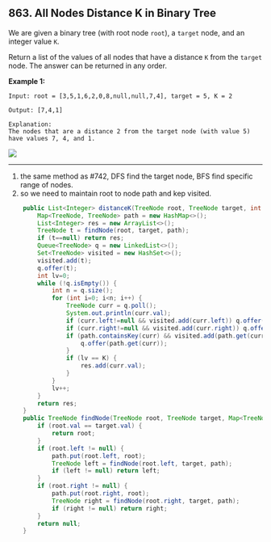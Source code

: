 ## 863. All Nodes Distance K in Binary Tree

We are given a binary tree (with root node `root`), a `target` node, and an integer value `K`.

Return a list of the values of all nodes that have a distance `K` from the `target` node.  The answer can be returned in any order.

**Example 1:**

```
Input: root = [3,5,1,6,2,0,8,null,null,7,4], target = 5, K = 2

Output: [7,4,1]

Explanation: 
The nodes that are a distance 2 from the target node (with value 5)
have values 7, 4, and 1.
```

![](https://s3-lc-upload.s3.amazonaws.com/uploads/2018/06/28/sketch0.png)

---

1. the same method as #742, DFS find the target node, BFS find specific range of nodes.
2. so we need to maintain root to node path and kep visited.

```java
    public List<Integer> distanceK(TreeNode root, TreeNode target, int K) {
        Map<TreeNode, TreeNode> path = new HashMap<>();
        List<Integer> res = new ArrayList<>();
        TreeNode t = findNode(root, target, path);
        if (t==null) return res;
        Queue<TreeNode> q = new LinkedList<>();
        Set<TreeNode> visited = new HashSet<>();
        visited.add(t);
        q.offer(t);
        int lv=0;
        while (!q.isEmpty()) {
            int n = q.size();
            for (int i=0; i<n; i++) {
                TreeNode curr = q.poll();
                System.out.println(curr.val);
                if (curr.left!=null && visited.add(curr.left)) q.offer(curr.left);
                if (curr.right!=null && visited.add(curr.right)) q.offer(curr.right);
                if (path.containsKey(curr) && visited.add(path.get(curr))) {
                    q.offer(path.get(curr));
                }
                if (lv == K) {
                    res.add(curr.val);
                }
            }
            lv++;
        }
        return res;
    }
    public TreeNode findNode(TreeNode root, TreeNode target, Map<TreeNode, TreeNode> path) {
        if (root.val == target.val) {
            return root;
        }
        if (root.left != null) {
            path.put(root.left, root);
            TreeNode left = findNode(root.left, target, path);
            if (left != null) return left;
        }
        if (root.right != null) {
            path.put(root.right, root);
            TreeNode right = findNode(root.right, target, path);
            if (right != null) return right;
        }
        return null;
    }
```

